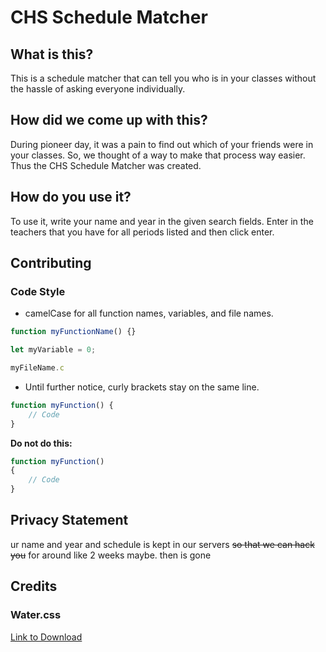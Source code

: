 # CHS Schedule Matcher

## What is this?
This is a schedule matcher that can tell you who is in your classes without the hassle of asking everyone individually.


## How did we come up with this?
During pioneer day, it was a pain to find out which of your friends were in your classes. So, we thought of a way
to make that process way easier. Thus the CHS Schedule Matcher was created.

## How do you use it?
To use it, write your name and year in the given search fields. Enter in the teachers that you have for all periods listed and then click enter.  


## Contributing

### Code Style

* camelCase for all function names, variables, and file names.
``` javascript
function myFunctionName() {}

let myVariable = 0;

myFileName.c
```

* Until further notice, curly brackets stay on the same line.

```javascript
function myFunction() {
    // Code
}
```

**Do not do this:**
```javascript
function myFunction()
{
    // Code
}
```
## Privacy Statement
ur name and year and schedule is kept in our servers ~~so that we can hack you~~ for around like 2 weeks maybe. then is gone
## Credits

### Water.css
[Link to Download](https://watercss.kognise.dev/)

